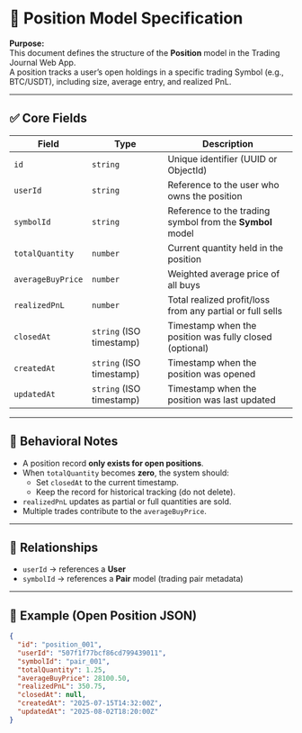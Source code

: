 # 📄 Position Model Specification

**Purpose:**  
This document defines the structure of the **Position** model in the Trading Journal Web App.  
A position tracks a user’s open holdings in a specific trading Symbol (e.g., BTC/USDT), including size, average entry, and realized PnL.

---

## ✅ Core Fields

| Field             | Type     | Description                                                         |
|------------------|----------|---------------------------------------------------------------------|
| `id`             | `string` | Unique identifier (UUID or ObjectId)                                |
| `userId`         | `string` | Reference to the user who owns the position                         |
| `symbolId`       | `string` | Reference to the trading symbol from the **Symbol** model             |
| `totalQuantity`  | `number` | Current quantity held in the position                               |
| `averageBuyPrice`| `number` | Weighted average price of all buys                                  |
| `realizedPnL`    | `number` | Total realized profit/loss from any partial or full sells           |
| `closedAt`       | `string` (ISO timestamp) | Timestamp when the position was fully closed (optional) |
| `createdAt`      | `string` (ISO timestamp) | Timestamp when the position was opened                  |
| `updatedAt`      | `string` (ISO timestamp) | Timestamp when the position was last updated            |

---

## 📌 Behavioral Notes

- A position record **only exists for open positions**.
- When `totalQuantity` becomes **zero**, the system should:
  - Set `closedAt` to the current timestamp.
  - Keep the record for historical tracking (do not delete).
- `realizedPnL` updates as partial or full quantities are sold.
- Multiple trades contribute to the `averageBuyPrice`.

---

## 🔄 Relationships

- `userId` → references a **User**
- `symbolId` → references a **Pair** model (trading pair metadata)

---

## 🧠 Example (Open Position JSON)

```json
{
  "id": "position_001",
  "userId": "507f1f77bcf86cd799439011",
  "symbolId": "pair_001",
  "totalQuantity": 1.25,
  "averageBuyPrice": 28100.50,
  "realizedPnL": 350.75,
  "closedAt": null,
  "createdAt": "2025-07-15T14:32:00Z",
  "updatedAt": "2025-08-02T18:20:00Z"
}
